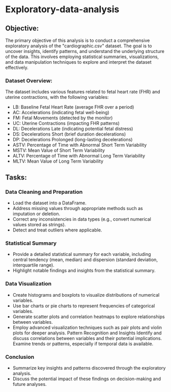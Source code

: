 # Exploratory-data-analysis

## Objective:
The primary objective of this analysis is to conduct a comprehensive exploratory analysis of the "cardiographic.csv" dataset. The goal is to uncover insights, identify patterns, and understand the underlying structure of the data. This involves employing statistical summaries, visualizations, and data manipulation techniques to explore and interpret the dataset effectively.

### Dataset Overview:
The dataset includes various features related to fetal heart rate (FHR) and uterine contractions, with the following variables:

- LB: Baseline Fetal Heart Rate (average FHR over a period)
- AC: Accelerations (indicating fetal well-being)
- FM: Fetal Movements (detected by the monitor)
- UC: Uterine Contractions (impacting FHR patterns)
- DL: Decelerations Late (indicating potential fetal distress)
- DS: Decelerations Short (brief duration decelerations)
- DP: Decelerations Prolonged (long-lasting decelerations)
- ASTV: Percentage of Time with Abnormal Short Term Variability
- MSTV: Mean Value of Short Term Variability
- ALTV: Percentage of Time with Abnormal Long Term Variability
- MLTV: Mean Value of Long Term Variability

## Tasks:
### Data Cleaning and Preparation
- Load the dataset into a DataFrame.
- Address missing values through appropriate methods such as imputation or deletion.
- Correct any inconsistencies in data types (e.g., convert numerical values stored as strings).
- Detect and treat outliers where applicable.

### Statistical Summary
- Provide a detailed statistical summary for each variable, including central tendency (mean, median) and dispersion (standard deviation, interquartile range).
- Highlight notable findings and insights from the statistical summary.

### Data Visualization
- Create histograms and boxplots to visualize distributions of numerical variables.
- Use bar charts or pie charts to represent frequencies of categorical variables.
- Generate scatter plots and correlation heatmaps to explore relationships between variables.
- Employ advanced visualization techniques such as pair plots and violin plots for deeper analysis.
  Pattern Recognition and Insights
Identify and discuss correlations between variables and their potential implications.
Examine trends or patterns, especially if temporal data is available.

### Conclusion
- Summarize key insights and patterns discovered through the exploratory analysis.
- Discuss the potential impact of these findings on decision-making and future analyses.
